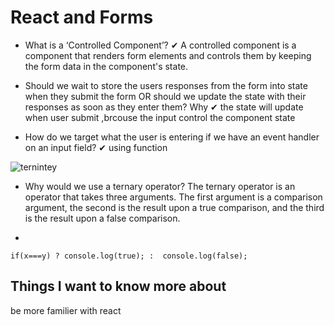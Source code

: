  # React and Forms
 
 * What is a ‘Controlled Component’?
✔ A controlled component is a component that renders form elements and controls them by keeping the form data in the component's state.

* Should we wait to store the users responses from the form into state when they submit the form OR should we update the state with their responses as soon as they enter them? Why
✔ the state will update when user submit ,brcouse the input control the component state

* How do we target what the user is entering if we have an event handler on an input field?
✔ using function

![ternintey](https://miro.medium.com/max/2000/1*z2KBmBJYD3_4-lfKjhO_DQ.png)
* Why would we use a ternary operator?
The ternary operator is an operator that takes three arguments. The first argument is a comparison argument, the second is the result upon a true comparison, and the third is the result upon a false comparison. 


* 
```
if(x===y) ? console.log(true); :  console.log(false);
```

## Things I want to know more about

be more familier with react